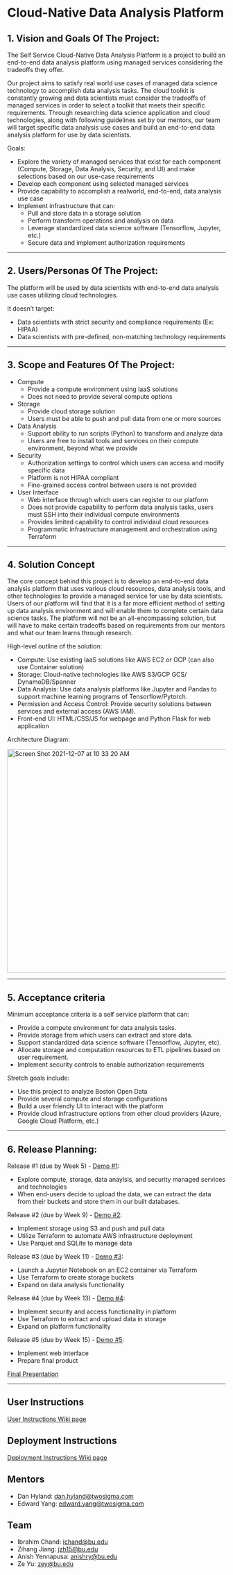 #  Cloud-Native Data Analysis Platform

## 1. Vision and Goals Of The Project:
The Self Service Cloud-Native Data Analysis Platform is a project to build an end-to-end data analysis platform using managed services considering the tradeoffs they offer.

Our project aims to satisfy real world use cases of managed data science technology to accomplish data analysis tasks. The cloud toolkit is constantly growing and data scientists must consider the tradeoffs of managed services in order to select a toolkit that meets their specific requirements. Through researching data science application and cloud technologies, along with following guidelines set by our mentors, our team will target specific data analysis use cases and build an end-to-end data analysis platform for use by data scientists.

Goals:
- Explore the variety of managed services that exist for each component (Compute, Storage, Data Analysis, Security, and UI) and make selections based on our use-case requirements
- Develop each component using selected managed services
- Provide capability to accomplish a realworld, end-to-end, data analysis use case
- Implement infrastructure that can:
  - Pull and store data in a storage solution
  - Perform transform operations and analysis on data
  - Leverage standardized data science software (Tensorflow, Jupyter, etc.)
  - Secure data and implement authorization requirements

** **

## 2. Users/Personas Of The Project:
The platform will be used by data scientists with end-to-end data analysis use cases utilizing cloud technologies.

It doesn’t target:
- Data scientists with strict security and compliance requirements (Ex: HIPAA)
- Data scientists with pre-defined, non-matching technology requirements

** **

## 3.   Scope and Features Of The Project:
- Compute
  - Provide a compute environment using IaaS solutions
  - Does not need to provide several compute options
- Storage
  - Provide cloud storage solution
  - Users must be able to push and pull data from one or more sources
- Data Analysis
  - Support ability to run scripts (Python) to transform and analyze data
  - Users are free to install tools and services on their compute environment, beyond what we provide
- Security
  - Authorization settings to control which users can access and modify specific data
  - Platform is not HIPAA compliant
  - Fine-grained access control between users is not provided 
- User Interface
  - Web interface through which users can register to our platform
  - Does not provide capability to perform data analysis tasks, users must SSH into their individual compute environments
  - Provides limited capability to control individaul cloud resources
  - Programmatic infrastructure management and orchestration using Terraform

** **

## 4. Solution Concept
The core concept behind this project is to develop an end-to-end data analysis platform that uses various cloud resources, data analysis tools, and other technologies to provide a managed service for use by data scientists. Users of our platform will find that it is a far more efficient method of setting up data analysis environment and will enable them to complete certain data science tasks. The platform will not be an all-encompassing solution, but will have to make certain tradeoffs based on requirements from our mentors and what our team learns through research. 

High-level outline of the solution:
- Compute: Use existing IaaS solutions like AWS EC2 or GCP (can also use Container solution) 
- Storage: Cloud-native technologies like AWS S3/GCP GCS/ DynamoDB/Spanner
- Data Analysis: Use data analysis platforms like Jupyter and Pandas to support machine learning programs of Tensorflow/Pytorch.
- Permission and Access Control: Provide security solutions between services and external access (AWS IAM).  
- Front-end UI: HTML/CSS/JS for webpage and  Python Flask for web application

Architecture Diagram:

<img width="516" alt="Screen Shot 2021-12-07 at 10 33 20 AM" src="https://user-images.githubusercontent.com/31962750/145058794-52f6be16-4347-4e7e-91e2-2b8fd941ad66.png">

** **

## 5. Acceptance criteria
Minimum acceptance criteria is a self service platform that can:  
- Provide a compute environment for data analysis tasks.
- Provide storage from which users can extract and store data.
- Support standardized data science software (Tensorflow, Jupyter, etc).
- Allocate storage and computation resources to ETL pipelines based on user requirement.
- Implement security controls to enable authorization requirements 

Stretch goals include:
- Use this project to analyze Boston Open Data
- Provide several compute and storage configurations
- Build a user friendly UI to interact with the platform
- Provide cloud infrastructure options from other cloud providers (Azure, Google Cloud Platform, etc.)

** **

## 6.  Release Planning:
Release #1 (due by Week 5) - [Demo #1](https://drive.google.com/file/d/1oXEU7WKBcbGg8-MOb6BIO_EFvi4C5_9g/view?usp=sharing):
- Explore compute, storage, data anaylsis, and security managed services and technologies
- When end-users decide to upload the data, we can extract the data from their buckets and store them in our built databases.

Release #2 (due by Week 9) - [Demo #2](https://drive.google.com/file/d/1xs2OyQpqQeajm7Ldirc7uzXbDh8Poh07/view?usp=sharing):
- Implement storage using S3 and push and pull data
- Utilize Terraform to automate AWS infrastructure deployment
- Use Parquet and SQLite to manage data

Release #3 (due by Week 11) - [Demo #3](https://drive.google.com/file/d/1hF1LRp55zbktaoLSnjxkeOUE3OAvDfsb/view?usp=sharing):
- Launch a Jupyter Notebook on an EC2 container via Terraform
- Use Terraform to create storage buckets
- Expand on data analysis functionality

Release #4 (due by Week 13) - [Demo #4](https://drive.google.com/file/d/1tiLg_HV-MpDBvXvfWm1Wq53fKqQ_VGcF/view?usp=sharing):
- Implement security and access functionality in platform
- Use Terraform to extract and upload data in storage
- Expand on platform functionality

Release #5 (due by Week 15) - [Demo #5](https://drive.google.com/file/d/1DxxGCVDlaMd5ekCfQa83RFkedqxjimLA/view?usp=sharing):
- Implement web interface
- Prepare final product 

[Final Presentation](https://drive.google.com/file/d/1yjObzGVAR7Fl3WGwDz3c3uYNAbbqh16p/view)

** **

## User Instructions
[User Instructions Wiki page](https://github.com/Zihang97/CS-EC528-Project/wiki/User-Instructions)

## Deployment Instructions
[Deployment Instructions Wiki page](https://github.com/Zihang97/CS-EC528-Project/wiki/Deployment-Instructions)

## Mentors
- Dan Hyland: dan.hyland@twosigma.com
- Edward Yang: edward.yang@twosigma.com

## Team
- Ibrahim Chand: ichand@bu.edu
- Zihang Jiang: jzh15@bu.edu
- Anish Yennapusa: anishry@bu.edu
- Ze Yu: zey@bu.edu
